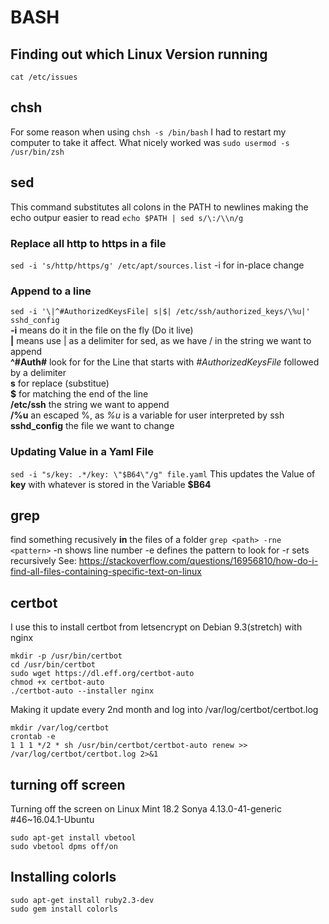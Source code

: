 # BASH
## Finding out which Linux Version running
`cat /etc/issues`
## chsh
For some reason when using `chsh -s /bin/bash` I had to restart my computer to take it affect. What nicely worked was `sudo usermod -s /usr/bin/zsh`

## sed
This command substitutes all colons in the PATH to newlines making the echo outpur easier to read
`echo $PATH | sed s/\:/\\n/g`

### Replace all http to https in a file
`sed -i 's/http/https/g' /etc/apt/sources.list`
-i for in-place change

### Append to a line
`sed -i '\|^#AuthorizedKeysFile| s|$| /etc/ssh/authorized_keys/\%u|' sshd_config`  
**-i** means do it in the file on the fly (Do it live)  
**\|** means use | as a delimiter for sed, as we have / in the string we want to append  
**^#Auth#** look for for the Line that starts with *#AuthorizedKeysFile* followed by a delimiter  
**s** for replace (substitue)  
**$** for matching the end of the line  
**/etc/ssh** the string we want to append  
**/\%u** an escaped %, as _%u_ is a variable for user interpreted by ssh  
**sshd_config** the file we want to change  

### Updating Value in a Yaml File
`sed -i "s/key: .*/key: \"$B64\"/g" file.yaml`
This updates the Value of __key__ with whatever is stored in the Variable __$B64__
## grep
find something recusively **in** the files of a folder
`grep <path> -rne <pattern>`
-n shows line number
-e defines the pattern to look for
-r sets recursively
See: https://stackoverflow.com/questions/16956810/how-do-i-find-all-files-containing-specific-text-on-linux


## certbot
I use this to install certbot from letsencrypt on Debian 9.3(stretch) with nginx
```
mkdir -p /usr/bin/certbot
cd /usr/bin/certbot
sudo wget https://dl.eff.org/certbot-auto
chmod +x certbot-auto
./certbot-auto --installer nginx
```
Making it update every 2nd month and log into /var/log/certbot/certbot.log
```
mkdir /var/log/certbot
crontab -e
1 1 1 */2 * sh /usr/bin/certbot/certbot-auto renew >> /var/log/certbot/certbot.log 2>&1
```
## turning off screen
Turning off the screen on Linux Mint 18.2 Sonya
4.13.0-41-generic #46~16.04.1-Ubuntu
```
sudo apt-get install vbetool
sudo vbetool dpms off/on
```
## Installing colorls
```
sudo apt-get install ruby2.3-dev
sudo gem install colorls
```
